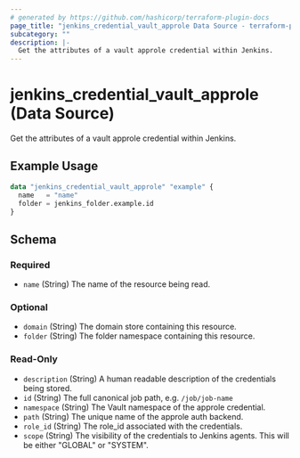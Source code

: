 ```yaml
---
# generated by https://github.com/hashicorp/terraform-plugin-docs
page_title: "jenkins_credential_vault_approle Data Source - terraform-provider-jenkins"
subcategory: ""
description: |-
  Get the attributes of a vault approle credential within Jenkins.
---
```


# jenkins_credential_vault_approle (Data Source)

Get the attributes of a vault approle credential within Jenkins.

## Example Usage

```terraform
data "jenkins_credential_vault_approle" "example" {
  name   = "name"
  folder = jenkins_folder.example.id
}
```

<!-- schema generated by tfplugindocs -->
## Schema

### Required

- `name` (String) The name of the resource being read.

### Optional

- `domain` (String) The domain store containing this resource.
- `folder` (String) The folder namespace containing this resource.

### Read-Only

- `description` (String) A human readable description of the credentials being stored.
- `id` (String) The full canonical job path, e.g. `/job/job-name`
- `namespace` (String) The Vault namespace of the approle credential.
- `path` (String) The unique name of the approle auth backend.
- `role_id` (String) The role_id associated with the credentials.
- `scope` (String) The visibility of the credentials to Jenkins agents. This will be either "GLOBAL" or "SYSTEM".
